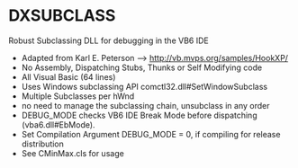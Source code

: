 # DXSUBCLASS
Robust Subclassing DLL for debugging in the VB6 IDE

* Adapted from Karl E. Peterson --> http://vb.mvps.org/samples/HookXP/
* No Assembly, Dispatching Stubs, Thunks or Self Modifying code
* All Visual Basic (64 lines)
* Uses Windows subclassing API comctl32.dll#SetWindowSubclass
* Multiple Subclasses per hWnd
* no need to manage the subclassing chain, unsubclass in any order
* DEBUG_MODE checks VB6 IDE Break Mode before dispatching (vba6.dll#EbMode).
* Set Compilation Argument DEBUG_MODE = 0, if compiling for release distribution
* See CMinMax.cls for usage
